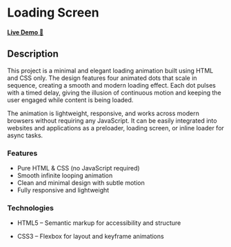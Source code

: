 # Loading Screen

#### [Live Demo 🔗](https://gokul-krishnan-website.github.io/loading-screen/)

## Description

This project is a minimal and elegant loading animation built using HTML and CSS only. The design features four animated dots that scale in sequence, creating a smooth and modern loading effect. Each dot pulses with a timed delay, giving the illusion of continuous motion and keeping the user engaged while content is being loaded.

The animation is lightweight, responsive, and works across modern browsers without requiring any JavaScript. It can be easily integrated into websites and applications as a preloader, loading screen, or inline loader for async tasks.

### Features

- Pure HTML & CSS (no JavaScript required)
- Smooth infinite looping animation
- Clean and minimal design with subtle motion
- Fully responsive and lightweight

### Technologies

- HTML5 – Semantic markup for accessibility and structure

- CSS3 – Flexbox for layout and keyframe animations
